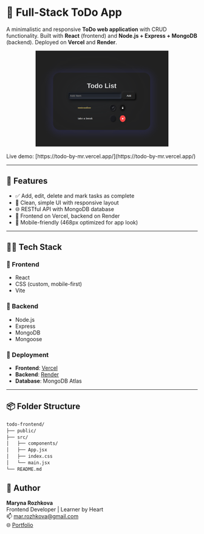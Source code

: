 # 📝 Full-Stack ToDo App

A minimalistic and responsive **ToDo web application** with CRUD functionality. Built with **React** (frontend) and **Node.js + Express + MongoDB** (backend). Deployed on **Vercel** and **Render**.
<p align="center">
<img src="./src/assets/todo.png" width="350" />
  </p>
Live demo: [https://todo-by-mr.vercel.app/](https://todo-by-mr.vercel.app/)

---

## 🚀 Features

- ✅ Add, edit, delete and mark tasks as complete
- 🎨 Clean, simple UI with responsive layout
- 🌐 RESTful API with MongoDB database
- 🔗 Frontend on Vercel, backend on Render
- 📱 Mobile-friendly (468px optimized for app look)

---

## 🧑‍💻 Tech Stack

### 🔹 Frontend
- React
- CSS (custom, mobile-first)
- Vite

### 🔹 Backend
- Node.js
- Express
- MongoDB
- Mongoose

### 🔹 Deployment
- **Frontend**: [Vercel](https://vercel.com/)
- **Backend**: [Render](https://render.com/)
- **Database**: MongoDB Atlas

---

## 📦 Folder Structure

```bash
todo-frontend/
├── public/
├── src/
│   ├── components/
│   ├── App.jsx
│   ├── index.css
│   └── main.jsx
└── README.md
```
## 👤 Author

**Maryna Rozhkova**  
Frontend Developer | Learner by Heart  
📫 [mar.rozhkova@gmail.com](mailto:mar.rozhkova@gmail.com)  
🌐 [Portfolio](https://marrozhkova-portfolio.vercel.app/)

